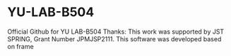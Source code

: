 # YU-LAB-B504
Official Github for YU LAB-B504 Thanks: This work was supported by JST SPRING, Grant Number JPMJSP2111. This software was developed based on frame
